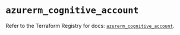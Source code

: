 # `azurerm_cognitive_account`

Refer to the Terraform Registry for docs: [`azurerm_cognitive_account`](https://registry.terraform.io/providers/hashicorp/azurerm/2.99.0/docs/resources/cognitive_account).
